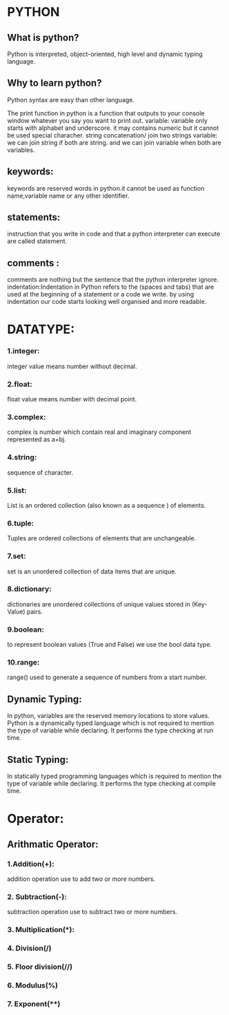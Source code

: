 # PYTHON 

## What is python?
Python is interpreted, object-oriented, high level and dynamic typing language.

## Why to learn python? 
Python syntax are easy than other language.

The print function in python is a function that outputs to your console window whatever you say you want to print out.
variable: variable only starts with alphabet and underscore. it may contains numeric but it cannot be used special characher.
string concatenation/ join two strings variable: we can join string if both are string. and we can join variable when both are variables.

## keywords: 
keywords are reserved words in python.it cannot be used as function name,variable name or any other identifier.

## statements: 
instruction that you write in code and that a python interpreter can execute are called statement.

## comments : 
comments are nothing but the sentence that the python interpreter ignore.
indentation:Indentation in Python refers to the (spaces and tabs) that are used at the beginning of a statement or a code we write. by using indentation our code starts looking well organised and more readable.

# DATATYPE: 
### 1.integer: 
integer value means number without decimal.
### 2.float: 
float value means number with decimal point.
### 3.complex: 
complex is number which contain real and imaginary component represented as a+bj.
### 4.string: 
sequence of character.
### 5.list: 
List is an ordered collection (also known as a sequence ) of elements.
### 6.tuple: 
Tuples are ordered collections of elements that are unchangeable.
### 7.set: 
set is an unordered collection of data items that are unique.
### 8.dictionary:
dictionaries are unordered collections of unique values stored in (Key-Value) pairs. 
### 9.boolean: 
to represent boolean values (True and False) we use the bool data type.
### 10.range: 
range() used to generate a sequence of numbers from a start number.

## Dynamic Typing:
In python, variables are the reserved memory locations to store values. Python is a dynamically typed language which is not required to mention the type of variable while declaring. It performs the type checking at run time.

## Static Typing: 
In statically typed programming languages which is required to mention the type of variable while declaring. It performs the type checking at compile time.

# Operator:

## Arithmatic Operator:
### 1.Addition(+): 
addition operation use to add two or more numbers. 
### 2. Subtraction(-):
subtraction operation use to subtract two or more numbers. 
### 3. Multiplication(*):

### 4. Division(/)
### 5. Floor division(//)
### 6. Modulus(%)
### 7. Exponent(**)

